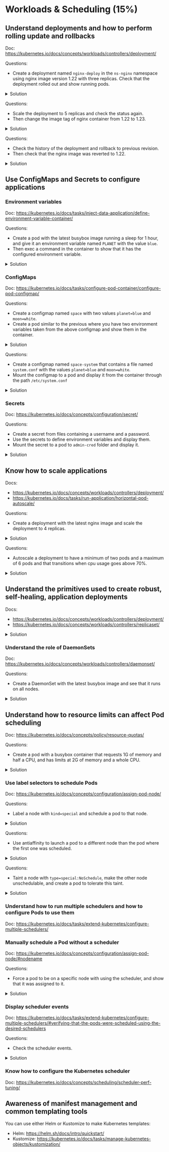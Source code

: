 # Workloads & Scheduling (15%)

## Understand deployments and how to perform rolling update and rollbacks

Doc: https://kubernetes.io/docs/concepts/workloads/controllers/deployment/

Questions:
- Create a deployment named `nginx-deploy` in the `ns-nginx` namespace using nginx image version 1.22 with three replicas. Check that the deployment rolled out and show running pods.

<details><summary>Solution</summary>
<p>

```bash
# Create the template from kubectl
kubectl -n ns-nginx create deployment nginx-deploy --replicas=3 --image=nginx:1.22 --dry-run=client -o yaml > nginx-deploy.yaml

# Create the namespace first
kubectl create ns ns-nginx
kubectl apply -f nginx-deploy.yaml
```

Check that the deployment has rolled out and that it is running:

```bash
kubectl -n ns-nginx rollout status deployment/nginx-deploy
deployment "nginx-deploy" successfully rolled out

kubectl -n ns-nginx get deploy
NAME           READY   UP-TO-DATE   AVAILABLE   AGE
nginx-deploy   3/3     3            3           44s
```

Check the pods from the deployment:

```bash
kubectl -n ns-nginx get pods -o wide
NAME                            READY   STATUS    RESTARTS   AGE   IP           NODE         NOMINATED NODE   READINESS GATES
nginx-deploy-5c8bfcc47c-7wxl6   1/1     Running   0          18s   10.244.2.5   k8s-node-2   <none>           <none>
nginx-deploy-5c8bfcc47c-jc86s   1/1     Running   0          18s   10.244.1.7   k8s-node-1   <none>           <none>
nginx-deploy-5c8bfcc47c-lgwtg   1/1     Running   0          18s   10.244.1.6   k8s-node-1   <none>           <none>
```

</p>
</details>

Questions:
- Scale the deployment to 5 replicas and check the status again.
- Then change the image tag of nginx container from 1.22 to 1.23.

<details><summary>Solution</summary>
<p>

```bash
kubectl -n ns-nginx scale deployment nginx-deploy --replicas=5

kubectl -n ns-nginx rollout status deployment nginx-deploy
deployment "nginx-deploy" successfully rolled out

kubectl -n ns-nginx get deploy
NAME           READY   UP-TO-DATE   AVAILABLE   AGE
nginx-deploy   5/5     5            5           73s

kubectl -n ns-nginx get pods -o wide
NAME                            READY   STATUS    RESTARTS   AGE   IP           NODE         NOMINATED NODE   READINESS GATES
nginx-deploy-5c8bfcc47c-7wxl6   1/1     Running   0          91s   10.244.2.5   k8s-node-2   <none>           <none>
nginx-deploy-5c8bfcc47c-dfmp7   1/1     Running   0          15s   10.244.1.8   k8s-node-1   <none>           <none>
nginx-deploy-5c8bfcc47c-jc86s   1/1     Running   0          91s   10.244.1.7   k8s-node-1   <none>           <none>
nginx-deploy-5c8bfcc47c-jwrgg   1/1     Running   0          15s   10.244.2.6   k8s-node-2   <none>           <none>
nginx-deploy-5c8bfcc47c-lgwtg   1/1     Running   0          91s   10.244.1.6   k8s-node-1   <none>           <none>
```

Change the image tag to 1.23:

```bash
kubectl -n ns-nginx edit deployment/nginx-deploy
...
    spec:
      containers:
      - image: nginx:1.23
        imagePullPolicy: IfNotPresent
...
```

Check that new replicaset was created and new pods were deployed:

```bash
kubectl -n ns-nginx get replicaset
NAME                      DESIRED   CURRENT   READY   AGE
nginx-deploy-55679458fd   5         5         5       24s
nginx-deploy-5c8bfcc47c   0         0         0       2m31s

kubectl -n ns-nginx get pods -o wide
NAME                            READY   STATUS    RESTARTS   AGE   IP            NODE         NOMINATED NODE   READINESS GATES
nginx-deploy-55679458fd-bzxbj   1/1     Running   0          32s   10.244.1.10   k8s-node-1   <none>           <none>
nginx-deploy-55679458fd-fsgvt   1/1     Running   0          40s   10.244.2.7    k8s-node-2   <none>           <none>
nginx-deploy-55679458fd-htfqd   1/1     Running   0          30s   10.244.2.9    k8s-node-2   <none>           <none>
nginx-deploy-55679458fd-s4n7k   1/1     Running   0          40s   10.244.1.9    k8s-node-1   <none>           <none>
nginx-deploy-55679458fd-zknwp   1/1     Running   0          40s   10.244.2.8    k8s-node-2   <none>           <none>
```

</p>
</details>

Questions:
- Check the history of the deployment and rollback to previous revision.
- Then check that the nginx image was reverted to 1.22.

<details><summary>Solution</summary>
<p>

```bash
kubectl -n ns-nginx rollout history deployment nginx-deploy
kubectl -n ns-nginx rollout undo deployment nginx-deploy
deployment.apps/nginx-deploy rolled back

kubectl -n ns-nginx get replicaset
NAME                      DESIRED   CURRENT   READY   AGE
nginx-deploy-55679458fd   0         0         0       3m37s
nginx-deploy-5c8bfcc47c   5         5         5       5m44s

kubectl -n ns-nginx get pods -o wide
NAME                            READY   STATUS    RESTARTS   AGE   IP            NODE         NOMINATED NODE   READINESS GATES
nginx-deploy-5c8bfcc47c-8kfck   1/1     Running   0          43s   10.244.2.11   k8s-node-2   <none>           <none>
nginx-deploy-5c8bfcc47c-hqlxd   1/1     Running   0          44s   10.244.1.12   k8s-node-1   <none>           <none>
nginx-deploy-5c8bfcc47c-rb8gn   1/1     Running   0          44s   10.244.2.10   k8s-node-2   <none>           <none>
nginx-deploy-5c8bfcc47c-tjbcw   1/1     Running   0          43s   10.244.1.13   k8s-node-1   <none>           <none>
nginx-deploy-5c8bfcc47c-vvdfr   1/1     Running   0          44s   10.244.1.11   k8s-node-1   <none>           <none>

kubectl -n ns-nginx get pods nginx-deploy-57767fb8cf-zklv4 -o jsonpath='{.spec.containers[0].image}'
nginx:1.22

```
</p>
</details>

## Use ConfigMaps and Secrets to configure applications

### Environment variables

Doc: https://kubernetes.io/docs/tasks/inject-data-application/define-environment-variable-container/

Questions:
- Create a pod with the latest busybox image running a sleep for 1 hour, and give it an environment variable named `PLANET` with the value `blue`.
- Then exec a command in the container to show that it has the configured environment variable.

<details><summary>Solution</summary>
<p>

The pod yaml `envvar.yaml`:

```yaml
apiVersion: v1
kind: Pod
metadata:
  labels:
    run: envvar
  name: envvar
spec:
  containers:
  - image: busybox:latest
    name: envvar
    args:
      - sleep
      - "3600"
    env:
      - name: PLANET
        value: "blue"
```

Run and check:

```bash
# Run the pod:
kubectl apply -f envvar.yaml

# Check the env variable:
kubectl exec envvar -- env | grep PLANET
PLANET=blue
```

</p>
</details>

### ConfigMaps

Doc: https://kubernetes.io/docs/tasks/configure-pod-container/configure-pod-configmap/

Questions:
- Create a configmap named `space` with two values `planet=blue` and `moon=white`.
- Create a pod similar to the previous where you have two environment variables taken from the above configmap and show them in the container.

<details><summary>Solution</summary>
<p>

The configmap:
```bash
kubectl create configmap space --from-literal=planet=blue --from-literal=moon=white
configmap/space created
```

The pod yaml `configenvvar.yaml`:

```yaml
apiVersion: v1
kind: Pod
metadata:
  labels:
    run: configenvvar
  name: configenvvar
spec:
  containers:
  - image: busybox:latest
    name: configenvvar
    args:
      - sleep
      - "3600"
    env:
      - name: PLANET
        valueFrom:
          configMapKeyRef:
            name: space
            key: planet
      - name: MOON
        valueFrom:
         configMapKeyRef:
            name: space
            key: moon
```

Create pod and show variables:

```bash
kubectl apply -f configenvvar.yaml
kubectl exec configenvvar -- env | grep -E "PLANET|MOON"
PLANET=blue
MOON=white
```

</p>
</details>

Questions:
- Create a configmap named `space-system` that contains a file named `system.conf` with the values `planet=blue` and `moon=white`.
- Mount the configmap to a pod and display it from the container through the path `/etc/system.conf`

<details><summary>Solution</summary>
<p>

```bash
cat << EOF > system.conf
planet=blue
moon=white
EOF

kubectl create configmap space-system --from-file=system.conf
```

The pod yaml `confvolume.yaml`:

```yaml
apiVersion: v1
kind: Pod
metadata:
  labels:
    run: confvolume
  name: confvolume
spec:
  containers:
  - image: busybox:latest
    name: confvolume
    args:
      - sleep
      - "3600"
    volumeMounts:
      - name: system
        mountPath: /etc/system.conf
        subPath: system.conf
    resources: {}
  volumes:
  - name: system
    configMap:
      name: space-system
```

Create pod and show file:

```bash
kubectl apply -f confvolume.yaml

kubectl exec confvolume -- cat /etc/system.conf
planet=blue
moon=white
```

</p>
</details>

### Secrets

Doc: https://kubernetes.io/docs/concepts/configuration/secret/

Questions:
- Create a secret from files containing a username and a password.
- Use the secrets to define environment variables and display them.
- Mount the secret to a pod to `admin-cred` folder and display it.

<details><summary>Solution</summary>
<p>

Create secret.

```bash
echo -n 'admin' > username
echo -n 'admin-pass' > password

kubectl create secret generic admin-cred --from-file=username --from-file=password
```

Use secret as environment variables.

secretenv.yaml:
```yaml
apiVersion: v1
kind: Pod
metadata:
  labels:
    run: secretenv
  name: secretenv
spec:
  containers:
  - image: busybox:latest
    name: secretenv
    args:
      - sleep
      - "3600"
    env:
      - name: USERNAME
        valueFrom:
          secretKeyRef:
            name: admin-cred
            key: username
      - name: PASSWORD
        valueFrom:
          secretKeyRef:
            name: admin-cred
            key: password

```

```bash
kubectl apply -f secretenv.yaml

kubectl exec secretenv -- env | grep -E "USERNAME|PASSWORD"
USERNAME=admin
PASSWORD=admin-pass
```

Mount a secret to pod as a volume.

secretvolume.yaml:
```yaml
apiVersion: v1
kind: Pod
metadata:
  labels:
    run: secretvolume
  name: secretvolume
spec:
  containers:
  - image: busybox:latest
    name: secretvolume
    args:
      - sleep
      - "3600"
    volumeMounts:
      - name: admincred
        mountPath: /etc/admin-cred
        readOnly: true
  volumes:
  - name: admincred
    secret:
      secretName: admin-cred
```

```bash
kubectl apply -f secretvolume.yaml

kubectl exec secretvolume -- ls /etc/admin-cred
password
username

kubectl exec secretvolume -- cat /etc/admin-cred/username
admin

kubectl exec secretvolume -- cat /etc/admin-cred/password
admin-pass
```

</p>
</details>

## Know how to scale applications

Docs:
- https://kubernetes.io/docs/concepts/workloads/controllers/deployment/
- https://kubernetes.io/docs/tasks/run-application/horizontal-pod-autoscale/

Questions:
- Create a deployment with the latest nginx image and scale the deployment to 4 replicas.

<details><summary>Solution</summary>
<p>

```bash
kubectl create deployment scalable --image=nginx:latest

kubectl get deployment
NAME       READY   UP-TO-DATE   AVAILABLE   AGE
scalable   1/1     1            1           4s

kubectl scale deployment scalable --replicas=4

kubectl get deployment
NAME       READY   UP-TO-DATE   AVAILABLE   AGE
scalable   4/4     4            4           34s

kubectl get pods -o wide
NAME                       READY   STATUS    RESTARTS   AGE   IP            NODE         NOMINATED NODE   READINESS GATES
scalable-5447d459b-9d5bg   1/1     Running   0          28s   10.244.2.13   k8s-node-2   <none>           <none>
scalable-5447d459b-g5fmc   1/1     Running   0          28s   10.244.1.15   k8s-node-1   <none>           <none>
scalable-5447d459b-pwr7p   1/1     Running   0          28s   10.244.1.14   k8s-node-1   <none>           <none>
scalable-5447d459b-xhkhw   1/1     Running   0          58s   10.244.2.12   k8s-node-2   <none>           <none>
```

</p>
</details>

Questions:
- Autoscale a deployment to have a minimum of two pods and a maximum of 6 pods and that transitions when cpu usage goes above 70%.

<details><summary>Solution</summary>
<p>

In order to use Horizontal Pod Autoscaling, you need to have the metrics server installed in you cluster.

```bash
# Configure metrics server
git clone https://github.com/kubernetes-sigs/metrics-server
# Add --kubelet-insecure-tls to metrics-server/manifests/base/deployment.yaml if necessary
...
      containers:
      - name: metrics-server
        image: gcr.io/k8s-staging-metrics-server/metrics-server:master
        imagePullPolicy: IfNotPresent
        args:
          - --cert-dir=/tmp
          - --secure-port=443
          - --kubelet-preferred-address-types=InternalIP,ExternalIP,Hostname
          - --kubelet-use-node-status-port
          - --metric-resolution=15s
          - --kubelet-insecure-tls
...

# Deploy the metrics server
kubectl apply -k metrics-server/manifests/base/

# Autoscale a deployment
kubectl create deployment autoscalable --image=nginx:latest

kubectl get deploy
NAME           READY   UP-TO-DATE   AVAILABLE   AGE
autoscalable   1/1     1            1           14s

kubectl autoscale deployment autoscalable --min=2 --max=6 --cpu-percent=70
horizontalpodautoscaler.autoscaling/autoscalable autoscaled

kubectl get hpa
NAME           REFERENCE                 TARGETS         MINPODS   MAXPODS   REPLICAS   AGE
autoscalable   Deployment/autoscalable   <unknown>/70%   2         6         0          5s

kubectl get pods -o wide
NAME                            READY   STATUS    RESTARTS   AGE   IP            NODE         NOMINATED NODE   READINESS GATES
autoscalable-769846cf95-hlvd7   1/1     Running   0          23s   10.244.2.15   k8s-node-2   <none>           <none>
autoscalable-769846cf95-xxlmc   1/1     Running   0          76s   10.244.1.16   k8s-node-1   <none>           <none>
```

</p>
</details>

## Understand the primitives used to create robust, self-healing, application deployments

Docs:
- https://kubernetes.io/docs/concepts/workloads/controllers/deployment/
- https://kubernetes.io/docs/concepts/workloads/controllers/replicaset/

<details><summary>Solution</summary>
<p>

A deployment uses a replicaset object to maintain the right number of desired replicas of a pod.
See section "Understand Deployments and how to perform rolling updates and rollbacks" above to see how deployments handle replicaset for updating.

</p>
</details>

### Understand the role of DaemonSets

Doc: https://kubernetes.io/docs/concepts/workloads/controllers/daemonset/

Questions:
- Create a DaemonSet with the latest busybox image and see that it runs on all nodes.

<details><summary>Solution</summary>
<p>

daemonset.yaml
```yaml
apiVersion: apps/v1
kind: DaemonSet
metadata:
  labels:
    type: daemon
  name: daemontest
spec:
  selector:
    matchLabels:
      run: daemon
  template:
    metadata:
      labels:
        run: daemon
      name: daemonpod
    spec:
      containers:
      - image: busybox:latest
        name: daemonpod
        args:
          - sleep
          - "3600"
```

```bash
kubectl apply -f daemonset.yaml

kubectl get pods -o wide
NAME               READY   STATUS    RESTARTS   AGE   IP            NODE         NOMINATED NODE   READINESS GATES
daemontest-qc6sb   1/1     Running   0          14s   10.244.2.22   k8s-node-2   <none>           <none>
daemontest-st9wn   1/1     Running   0          14s   10.244.1.23   k8s-node-1   <none>           <none>
```

If you want the daemonset to run on the controlplane node, it needs to tolerate the controlnode taints, for example node-role.kubernetes.io/master:NoSchedule and node-role.kubernetes.io/control-plane:NoSchedule.

</p>
</details>

## Understand how to resource limits can affect Pod scheduling

Doc: https://kubernetes.io/docs/concepts/policy/resource-quotas/

Questions:
- Create a pod with a busybox container that requests 1G of memory and half a CPU, and has limits at 2G of memory and a whole CPU.

<details><summary>Solution</summary>
<p>

podquota.yaml
```yaml
apiVersion: v1
kind: Pod
metadata:
  labels:
    run: podquota
  name: podquota
spec:
  containers:
  - image: busybox:latest
    name: podquota
    args:
      - sleep
      - "3600"
    resources:
      requests:
        memory: "1Gi"
        cpu: "500m"
      limits:
        memory: "2Gi"
        cpu: "1"

```

```bash
kubectl apply -f podquota.yaml

kubectl describe pod podquota
...
    Limits:
      cpu:     1
      memory:  2Gi
    Requests:
      cpu:        500m
      memory:     1Gi
...
```

</p>
</details>

### Use label selectors to schedule Pods

Doc: https://kubernetes.io/docs/concepts/configuration/assign-pod-node/

Questions:
- Label a node with `kind=special` and schedule a pod to that node.

<details><summary>Solution</summary>
<p>

pod-selector.yaml:
```yaml
apiVersion: v1
kind: Pod
metadata:
  labels:
    run: podsel
  name: podsel
spec:
  containers:
  - image: busybox:latest
    name: podsel
    args:
      - sleep
      - "3600"
  nodeSelector:
    kind: special
```

```bash
kubectl label nodes k8s-node-1 kind=special
kubectl apply -f pod-selector.yaml

kubectl get pods -o wide
NAME     READY   STATUS    RESTARTS   AGE   IP            NODE         NOMINATED NODE   READINESS GATES
podsel   1/1     Running   0          4s    10.244.1.24   k8s-node-1   <none>           <none>

```

</p>
</details>

Questions:
- Use antiaffinity to launch a pod to a different node than the pod where the first one was scheduled.

<details><summary>Solution</summary>
<p>

pod-antiaffinity.yaml:
```yaml
apiVersion: v1
kind: Pod
metadata:
  labels:
    run: podaff
  name: podaff
spec:
  containers:
  - image: busybox:latest
    name: podaff
    args:
      - sleep
      - "3600"
  affinity:
    podAntiAffinity:
      requiredDuringSchedulingIgnoredDuringExecution:
        - labelSelector:
            matchExpressions:
              - key: run
                operator: In
                values:
                  - podsel
          topologyKey: kubernetes.io/hostname
```

```bash
kubectl apply -f pod-antiaffinity.yaml

kubectl get pods -o wide
NAME     READY   STATUS    RESTARTS   AGE    IP            NODE         NOMINATED NODE   READINESS GATES
podaff   1/1     Running   0          7s     10.244.2.24   k8s-node-2   <none>           <none>
podsel   1/1     Running   0          2m3s   10.244.1.24   k8s-node-1   <none>           <none>

```

</p>
</details>

Questions:
- Taint a node with `type=special:NoSchedule`, make the other node unschedulable, and create a pod to tolerate this taint.

<details><summary>Solution</summary>
<p>

pod-toleration.yaml:
```yaml
apiVersion: v1
kind: Pod
metadata:
  labels:
    run: podtol
  name: podtol
spec:
  containers:
  - image: busybox:latest
    name: podtol
    args:
      - sleep
      - "3600"
  tolerations:
  - key: "type"
    operator: "Equal"
    value: "special"
    effect: "NoSchedule"

```

```bash
kubectl taint node k8s-node-1 type=special:NoSchedule
kubectl cordon k8s-node-2 #to force the scheduler to choose k8s-node-1
kubectl apply -f pod-toleration.yaml

kubectl get pods -o wide
NAME     READY   STATUS    RESTARTS   AGE   IP            NODE         NOMINATED NODE   READINESS GATES
podtol   1/1     Running   0          6s    10.244.1.26   k8s-node-1   <none>           <none>

# uncordon and remove taint
kubectl uncordon k8s-node-2
kubectl taint node k8s-node-1 type=special:NoSchedule- 
```

</p>
</details>

### Understand how to run multiple schedulers and how to configure Pods to use them

Doc: https://kubernetes.io/docs/tasks/extend-kubernetes/configure-multiple-schedulers/

### Manually schedule a Pod without a scheduler

Doc: https://kubernetes.io/docs/concepts/configuration/assign-pod-node/#nodename

Questions:
- Force a pod to be on a specific node with using the scheduler, and show that it was assigned to it.

<details><summary>Solution</summary>
<p>

pod-node.yaml:
```yaml
apiVersion: v1
kind: Pod
metadata:
  labels:
    run: podnode
  name: podnode
spec:
  containers:
  - image: busybox:latest
    name: podnode
    args:
      - sleep
      - "3600"
  nodeName: k8s-node-2
```

```bash
kubectl apply -f pod-node.yaml

kubectl get pods -o wide
NAME      READY   STATUS    RESTARTS   AGE   IP            NODE         NOMINATED NODE   READINESS GATES
podnode   1/1     Running   0          14s   10.244.2.25   k8s-node-2   <none>           <none>
```

</p>
</details>

### Display scheduler events

Doc: https://kubernetes.io/docs/tasks/extend-kubernetes/configure-multiple-schedulers/#verifying-that-the-pods-were-scheduled-using-the-desired-schedulers

Questions:
- Check the scheduler events.

<details><summary>Solution</summary>
<p>

```bash
kubectl get events
kubectl get events --all-namespaces
```

</p>
</details>

### Know how to configure the Kubernetes scheduler

Doc: https://kubernetes.io/docs/concepts/scheduling/scheduler-perf-tuning/

## Awareness of manifest management and common templating tools

You can use either Helm or Kustomize to make Kubernetes templates:
- Helm: https://helm.sh/docs/intro/quickstart/
- Kustomize: https://kubernetes.io/docs/tasks/manage-kubernetes-objects/kustomization/

